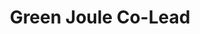 ---
layout: member
weight: 5
name: Rosalyn Carr 
title: Green Joule Co-Lead
img: /assets/images/members/Roz.jpg
email: rosalyncarr@ieee.org 
status: alumni
year: 2020
biography: Roz is a Biomedical Engineering student under both the faculties of Applied Science and Medicine. She was one of two leads for Green Joule. When she isn't busy (rarely), you can often find her writing scripts in MATLAB for cellular image processing.
linkedin: https://www.linkedin.com/in/rosalyncarr/
---